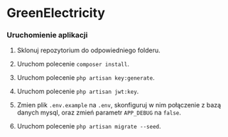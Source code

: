# GreenElectricity

### Uruchomienie aplikacji

1. Sklonuj repozytorium do odpowiedniego folderu.

2. Uruchom polecenie `composer install`.

3. Uruchom polecenie `php artisan key:generate`.

4. Uruchom polecenie `php artisan jwt:key`.

6. Zmien plik `.env.example` na `.env`, skonfiguruj w nim połączenie z bazą danych mysql, oraz zmień parametr `APP_DEBUG` na `false`.

7. Uruchom polecenie `php artisan migrate --seed`.
